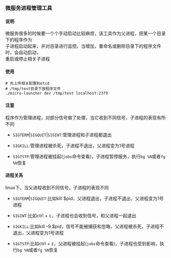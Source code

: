 ### 微服务进程管理工具

#### 说明

微服务很多的时候要一个个手动启动比较麻烦，该工具作为父进程，把某一个目录下的程序作为  
子进程启动起来，并对目录进行监控。当增加，重命名或删除目录下的程序文件时，会自动启动，  
重启或停止相关子进程

#### 使用

```shell
# 先上传相关配置到etcd
# /tmp/test目录下放程序文件
./micro-launcher dev /tmp/test localhost:2379
```

#### 注意

程序作为管理进程，对部分信号做了处理，当它收到不同信号，子进程的表现有所不同

  - `SIGTERM`|`SIGQUIT`|`SIGINT`:管理进程和子进程都退出
  
  - `SIGKILL`:管理进程被杀死，子进程不退出，父进程变为1号进程
    
  - `SIGTSTP`:管理进程被挂起(`jobs`命令查看)，子进程暂停服务，执行`bg %N`或者`fg %N`恢复

#### 进程关系

linux下，当父进程收到不同信号，子进程的表现不同

  - `SIGTERM`|`SIGQUIT`:比如kill $pid，父进程退出，子进程不退出，父进程变为1号进程

  - `SIGINT`:比如ctrl + c，子进程也会收到信号，和父进程一起退出

  - `SIGKILL`:比如kill -9 $pid，信号不能被捕获和忽略，父进程被杀死，子进程不退出，父进程变为1号进程
  
  - `SIGTSTP`:比如ctrl + z，父进程被挂起(`jobs`命令查看)，子进程也受到影响，执行`bg %N`或者`fg %N`恢复